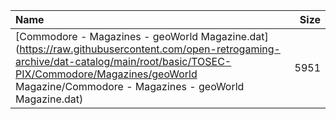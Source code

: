 |Name|Size|
|:---|---:|
|[Commodore - Magazines - geoWorld Magazine.dat](https://raw.githubusercontent.com/open-retrogaming-archive/dat-catalog/main/root/basic/TOSEC-PIX/Commodore/Magazines/geoWorld Magazine/Commodore - Magazines - geoWorld Magazine.dat)|5951|
